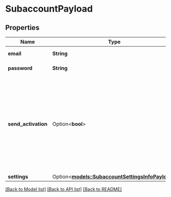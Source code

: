 # SubaccountPayload

## Properties

Name | Type | Description | Notes
------------ | ------------- | ------------- | -------------
**email** | **String** | Proper email address. | 
**password** | **String** | Current password. | 
**send_activation** | Option<**bool**> | True, if you want to send activation email to this Account to confirm the creation of a new SubAccount. Otherwise, false (SubAccount will immediately be Active). | [optional]
**settings** | Option<[**models::SubaccountSettingsInfoPayload**](SubaccountSettingsInfoPayload.md)> |  | [optional]

[[Back to Model list]](../README.md#documentation-for-models) [[Back to API list]](../README.md#documentation-for-api-endpoints) [[Back to README]](../README.md)


